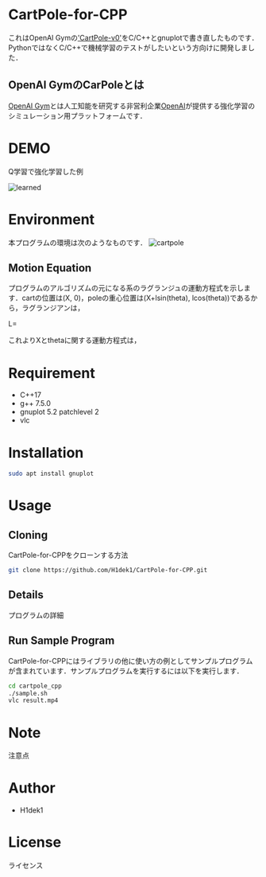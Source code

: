 # CartPole-for-CPP

これはOpenAI Gymの['CartPole-v0'](https://github.com/openai/gym/wiki/CartPole-v0)をC/C++とgnuplotで書き直したものです．PythonではなくC/C++で機械学習のテストがしたいという方向けに開発しました．

## OpenAI GymのCarPoleとは
[OpenAI Gym](https://github.com/openai/gym)とは人工知能を研究する非営利企業[OpenAI](https://openai.com/)が提供する強化学習のシミュレーション用プラットフォームです．


# DEMO

Q学習で強化学習した例

![learned](https://user-images.githubusercontent.com/56115620/76943403-a1b56880-6942-11ea-90d1-4135a84e7d9a.gif)

# Environment

本プログラムの環境は次のようなものです．
![cartpole](https://user-images.githubusercontent.com/56115620/77053217-5918b080-6a11-11ea-846a-49924e6765c8.png)

## Motion Equation

プログラムのアルゴリズムの元になる系のラグランジュの運動方程式を示します．cartの位置は(X, 0)，poleの重心位置は(X+lsin(theta), lcos(theta))であるから，ラグランジアンは，

L=

これよりXとthetaに関する運動方程式は，


# Requirement
 
* C++17
* g++ 7.5.0
* gnuplot 5.2 patchlevel 2
* vlc
 
# Installation
 
```bash
sudo apt install gnuplot
```
 
# Usage
## Cloning 

CartPole-for-CPPをクローンする方法

```bash
git clone https://github.com/H1dek1/CartPole-for-CPP.git
```

## Details

プログラムの詳細
 
## Run Sample Program

CartPole-for-CPPにはライブラリの他に使い方の例としてサンプルプログラムが含まれています．サンプルプログラムを実行するには以下を実行します．
 
```bash
cd cartpole_cpp
./sample.sh
vlc result.mp4
```
 
# Note
 
注意点
 
# Author

* H1dek1
 
# License

ライセンス
